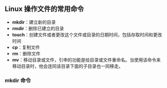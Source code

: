 ## Linux 操作文件的常用命令

- **mkdir**：建立新的目录
- **rmdir**：删除已建立的目录
- **touch**：创建文件或者更改这个文件或目录的日期时间，包括存取时间和更改时间
- **cp**：复制文件
- **rm**：删除文件
- **mv**：移动目录或文件，引申的功能是给目录或文件重命名。当使用该命令来移动目录时，他会连同该目录下面的子目录也一同移走。





### mkdir 命令

